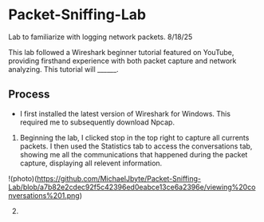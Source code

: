 # Packet-Sniffing-Lab
Lab to familiarize with logging network packets. 8/18/25

This lab followed a Wireshark beginner tutorial featured on YouTube, providing firsthand experience with both packet capture and network analyzing. This tutorial will ______.

## Process

- I first installed the latest version of Wireshark for Windows. This required me to subsequently download Npcap.

1. Beginning the lab, I clicked stop in the top right to capture all currents packets. I then used the Statistics tab to access the conversations tab, showing me all the communications that happened during the packet capture, displaying all relevent information.

!(photo)(https://github.com/MichaelJbyte/Packet-Sniffing-Lab/blob/a7b82e2cdec92f5c42396ed0eabce13ce6a2396e/viewing%20conversations%201.png)

2. 


